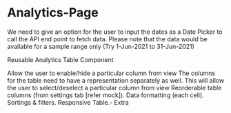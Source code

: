 # Analytics-Page

We need to give an option for the user to input the dates as a Date Picker to call the API end point to
fetch data. Please note that the data would be available for a sample range only (Try 1-Jun-2021 to
31-Jun-2021)

Reusable Analytics Table Component

Allow the user to enable/hide a particular column from view The columns for the table need to
have a representation separately as well. This will allow the user to select/deselect a particular
column from view
Reorderable table columns (from settings tab [refer mock]).
Data formatting (each cell).
Sortings & filters.
Responsive Table.- Extra
